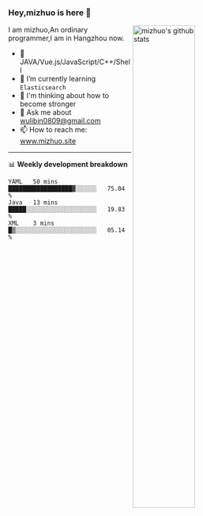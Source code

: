 ### Hey,mizhuo is here 👋

<img align="right" alt="mizhuo's github stats" width="50%" src="https://github-readme-stats.vercel.app/api?username=mizhuo&theme=tokyonight&show_icons=true">

I am mizhuo,An ordinary programmer,I am in Hangzhou now.

- 🔭 JAVA/Vue.js/JavaScript/C++/Shell
- 🌱 I’m currently learning `Elasticsearch`
- 🤔 I'm thinking about how to become stronger
- 💬 Ask me about wulibin0809@gmail.com
- 📫 How to reach me: www.mizhuo.site

---
📊 **Weekly development breakdown**

<!--START_SECTION:waka-->

```text
YAML   50 mins         ██████████████████▓░░░░░░   75.04 %
Java   13 mins         █████░░░░░░░░░░░░░░░░░░░░   19.83 %
XML    3 mins          █▒░░░░░░░░░░░░░░░░░░░░░░░   05.14 %
```

<!--END_SECTION:waka-->
